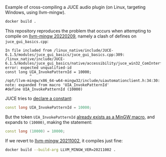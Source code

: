 Example of cross-compiling a JUCE audio plugin (on Linux, targeting Windows, using llvm-mingw).


```bash
docker build .
```

This repository reproduces the problem that occurs when attempting to compile on [llvm-mingw 20220209](https://github.com/mstorsjo/llvm-mingw/releases/tag/20220209), namely a clash of defines on `juce_gui_basics.cpp`:

```
In file included from /linux_native/include/JUCE-6.1.5/modules/juce_gui_basics/juce_gui_basics.cpp:309:
/linux_native/include/JUCE-6.1.5/modules/juce_gui_basics/native/accessibility/juce_win32_ComInterfaces.h:123:12: error: expected unqualified-id
const long UIA_InvokePatternId = 10000;
           ^
/opt/llvm-mingw/x86_64-w64-mingw32/include/uiautomationclient.h:34:30: note: expanded from macro 'UIA_InvokePatternId'
#define UIA_InvokePatternId (10000)
```

JUCE tries to [declare a constant](https://github.com/juce-framework/JUCE/blob/53b04877c6ebc7ef3cb42e84cb11a48e0cf809b5/modules/juce_gui_basics/native/accessibility/juce_win32_ComInterfaces.h#L123-L174):    

```c++
const long UIA_InvokePatternId = 10000;
```

But the token `UIA_InvokePatternId` [already exists as a MinGW macro](https://github.com/mingw-w64/mingw-w64/blob/2f6d8b806107cc8d543de2c9415a328a780a8267/mingw-w64-headers/include/uiautomationclient.h#L34-L450), and expands to `(10000)`, making the statement:

```c++
const long (10000) = 10000;
```

If we revert to [llvm-mingw 20211002](https://github.com/mstorsjo/llvm-mingw/releases/tag/20211002), it compiles just fine:

```bash
docker build --build-arg LLVM_MINGW_VER=20211002 .
```